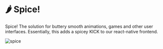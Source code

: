 # 🌶 Spice!
Spice! The solution for buttery smooth animations, games and other user interfaces. Essentially, this adds a spicey KICK to our react-native frontend.

![spice](https://user-images.githubusercontent.com/42698330/45990562-392a5a00-c0c4-11e8-8af7-067187fd4965.png)
